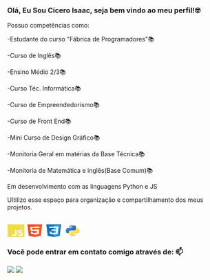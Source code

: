 ### Olá, Eu Sou Cícero Isaac, seja bem vindo ao meu perfil!🤓

Possuo competências como:

-Estudante do curso "Fábrica de Programadores"📚

-Curso de Inglês📚

-Ensino Médio 2/3📚

-Curso Téc. Informática📚

-Curso de Empreendedorismo📚

-Curso de Front End📚

-Mini Curso de Design Gráfico📚

-Monitoria Geral em matérias da Base Técnica📚

-Monitoria de Matemática e inglês(Base Comum)📚

Em desenvolvimento com as linguagens Python e JS

Ultilizo esse espaço para organização e compartilhamento dos meus projetos.

<div style="display: inline_block"><br>
  <img align="center" alt="Isaac-Js" height="30" width="40" src="https://raw.githubusercontent.com/devicons/devicon/master/icons/javascript/javascript-plain.svg">
  <img align="center" alt="Isaac-HTML" height="30" width="40" src="https://raw.githubusercontent.com/devicons/devicon/master/icons/html5/html5-original.svg">
  <img align="center" alt="Isaac-CSS" height="30" width="40" src="https://raw.githubusercontent.com/devicons/devicon/master/icons/css3/css3-original.svg">
  <img align="center" alt="Isaac-Python" height="30" width="40" src="https://raw.githubusercontent.com/devicons/devicon/master/icons/python/python-original.svg">
 </div>

### Você pode entrar em contato comigo através de: 📫

  <a href = "mailto:ciceroisaacsc@gmail.com"><img src="https://img.shields.io/badge/-Gmail-%23333?style=for-the-badge&logo=gmail&logoColor=white" target="_blank"></a>
  <a href="https://instagram.com/isaacsz_7" target="_blank"><img src="https://img.shields.io/badge/-Instagram-%23E4405F?style=for-the-badge&logo=instagram&logoColor=white" target="_blank"></a>
 
